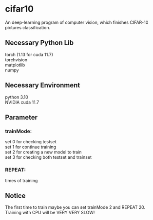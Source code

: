# cifar10
An deep-learning program of computer vision, which finishes CIFAR-10 pictures classification.  

## Necessary Python Lib
torch (1.13 for cuda 11.7)  
torchvision  
matplotlib  
numpy  

## Necessary Environment
python 3.10  
NVIDIA cuda 11.7  

## Parameter
### trainMode:
set 0 for checking testset  
set 1 for continue training  
set 2 for creating a new model to train  
set 3 for checking both testset and trainset  
### REPEAT:
times of training  

## Notice
The first time to train maybe you can set trainMode 2 and REPEAT 20.  
Training with CPU will be VERY VERY SLOW!  
